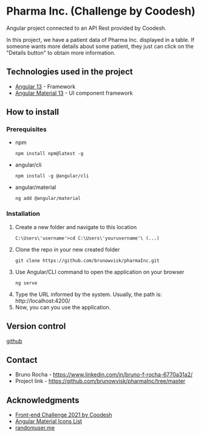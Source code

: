# Pharma Inc. (Challenge by Coodesh)

Angular project connected to an API Rest provided by Coodesh.

In this project, we have a patient data of Pharma Inc. displayed in a table. If someone wants more details about some patient, they just can click on the "Details button" to obtain more information.

## Technologies used in the project

- [Angular 13](https://angular.io/) - Framework
- [Angular Material 13](https://material.angular.io/) - UI component framework

## How to install

### Prerequisites

- npm
  ```
  npm install npm@latest -g
  ```
- angular/cli
  ```
  npm install -g @angular/cli
  ```
- angular/material
  ```
  ng add @angular/material
  ```
  
### Installation
  
1. Create a new folder and navigate to this location    
    ```
    C:\Users\'username'>cd C:\Users\'yourusername'\ (...)
    ```
3. Clone the repo in your new created folder
    ```
    git clone https://github.com/brunowvisk/pharmaInc.git
    ```
3. Use Angular/CLI command to open the application on your browser
    ```
    ng serve
    ```
4. Type the URL informed by the system. Usually, the path is: http://localhost:4200/
5. Now, you can you use the application.

## Version control
  [github](https://github.com/)
  
## Contact

- Bruno Rocha - https://www.linkedin.com/in/bruno-f-rocha-6770a31a2/
- Project link - https://github.com/brunowvisk/pharmaInc/tree/master

## Acknowledgments

- [Front-end Challenge 2021 by Coodesh](https://lab.coodesh.com/public-challenges/front-end-challenge-2021)
- [Angular Material Icons List](https://www.angularjswiki.com/angular/angular-material-icons-list-mat-icon-list/)
- [randomuser.me](https://randomuser.me/documentation)

